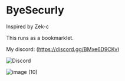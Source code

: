 # ByeSecurly

Inspired by Zek-c

This runs as a bookmarklet.

My discord: (https://discord.gg/BMxe6D9CKv)

![Discord](http://invidget.switchblade.xyz/BMxe6D9CKv)

![image (10)](https://github.com/Tacogamerman/ByeSecurly/assets/119009502/b976a0d3-0b0a-412c-bbde-2d3946749ef0)
